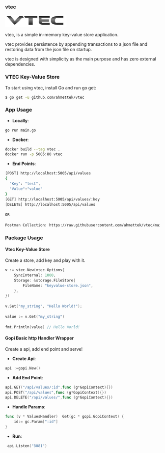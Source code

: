 ### vtec
<img src = "static/vtec-logo.jpg" width="200">

vtec, is a simple in-memory key-value store application.

vtec provides persistence by appending transactions to a json file and restoring data from the json file on startup.

vtec is designed with simplicity as the main purpose and has zero external dependencies.

### VTEC Key-Value Store

To start using vtec, install Go and run go get:
```sh
$ go get -u github.com/ahmettek/vtec
```
### App Usage
- **Locally**:
```sh
go run main.go
```
- **Docker**:
```sh
docker build --tag vtec .   
docker run -p 5005:80 vtec
```
- **End Points**:
```sh
[POST] http://localhost:5005/api/values
{
  "Key": "test",
  "Value":"value"
}
[GET] http://localhost:5005/api/values/:key
[DELETE] http://localhost:5005/api/values

OR

Postman Collection: https://raw.githubusercontent.com/ahmettek/vtec/main/static/endpoints.postman_collection.json
```
### Package Usage
#### Vtec Key-Value Store
Create a store, add key and play with it.

```go
v := vtec.New(vtec.Options{
    SyncInternal: 1000,
    Storage: &storage.FileStore{
        FileName: "keyvalue-store.json",
    },
})

v.Set("my_string", "Hello World!");

value := v.Get("my_string")

fmt.Println(value) // Hello World!
```

#### Gopi Basic http Handler Wrapper
Create a api, add end point and serve!

- **Create Api**:
```go
api :=gopi.New()
```
- **Add End Point**:
```go
api.GET("/api/values/:id",func (g*GopiContext){})
api.POST("/api/values",func (g*GopiContext){})
api.DELETE("/api/values/",func (g*GopiContext){})
```
- **Handle Params**:
```go
func (v * ValuesHandler)  Get(gc * gopi.GopiContext) {
    id:= gc.Param[":id"]
}
```
- **Run**:
```go
 api.Listen("8081")
```